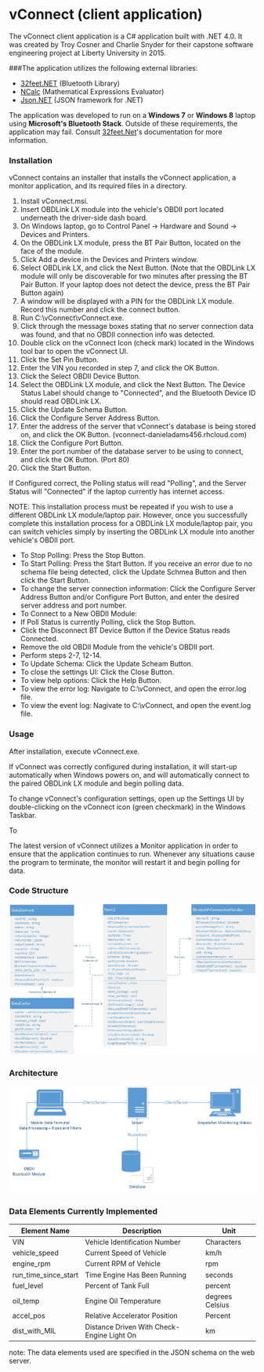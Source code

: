 # vConnect (client application)

The vConnect client application is a C# application built with .NET 4.0. It was created by Troy Cosner and Charlie Snyder for their capstone software engineering project at Liberty University in 2015.

###The application utilizes the following external libraries:
  * [32feet.NET][1] (Bluetooth Library)
  * [NCalc][2] (Mathematical Expressions Evaluator)
  * [Json.NET][3] (JSON framework for .NET)
  
The application was developed to run on a **Windows 7** or **Windows 8** laptop using **Microsoft's Bluetooth Stack**. Outside of these requirements, the application may fail.
Consult [32feet.Net][4]'s documentation for more information.  
  
### Installation
vConnect contains an installer that installs the vConnect application, a monitor application, and its required files in a directory. 

  1. Install vConnect.msi.
  2. Insert OBDLink LX module into the vehicle's OBDII port located underneath the driver-side dash board.
  3. On Windows laptop, go to Control Panel -> Hardware and Sound -> Devices and Printers.
  4. On the OBDLink LX module, press the BT Pair Button, located on the face of the module.
  5. Click Add a device in the Devices and Printers window. 
  6. Select OBDLink LX, and click the Next Button. (Note that the OBDLink LX module will only be discoverable for two minutes after pressing the BT Pair Button. If your laptop does not detect the device, press the BT Pair Button again)
  7. A window will be displayed with a PIN for the OBDLink LX module. Record this number and click the connect button.
  8. Run C:\vConnect\vConnect.exe.
  9. Click through the message boxes stating that no server connection data was found, and that no OBDII connection info was detected.
  10. Double click on the vConnect Icon (check mark) located in the Windows tool bar to open the vConnect UI.
  11. Click the Set Pin Button.
  12. Enter the VIN you recorded in step 7, and click the OK Button.
  13. Click the Select OBDII Device Button.
  14. Select the OBDLink LX module, and click the Next Button. The Device Status Label should change to "Connected", and the Bluetooth Device ID should read OBDLink LX.
  15. Click the Update Schema Button.
  16. Click the Configure Server Address Button.
  17. Enter the address of the server that vConnect's database is being stored on, and click the OK Button. (vconnect-danieladams456.rhcloud.com)
  18. Click the Configure Port Button.
  19. Enter the port number of the database server to be using to connect, and click the OK Button. (Port 80) 
  20. Click the Start Button.
 
If Configured correct, the Polling status will read "Polling", and the Server Status will "Connected" if the laptop currently has internet access. 

NOTE: This installation process must be repeated if you wish to use a different OBDLink LX module/laptop pair. However, once you successfully complete this installation process for a OBDLink LX module/laptop pair, you can switch vehicles simply by inserting the OBDLink LX module into another vehicle's OBDII port.

  * To Stop Polling: Press the Stop Button.
  * To Start Polling: Press the Start Button. If you receive an error due to no schema file being detected, click the Update Schmea Button and then click the Start Button.
  * To change the server connection information: Click the Configure Server Address Button and/or Configure Port Button, and enter the desired server address and port number.
  * To Connect to a New OBDII Module: 
 * If Poll Status is currently Polling, click the Stop Button.
 * Click the Disconnect BT Device Button if the Device Status reads Connected.
 * Remove the old OBDII Module from the vehicle's OBDII port.
 * Perform steps 2-7, 12-14.
  * To Update Schema: Click the Update Scheam Button.
  * To close the settings UI: Click the Close Button.
  * To view help options: Click the Help Button.
  * To view the error log: Navigate to C:\vConnect, and open the error.log file.
  * To view the event log: Nagivate to C:\vConnect, and open the event.log file.
  
### Usage
After installation, execute vConnect.exe.

If vConnect was correctly configured during installation, it will start-up automatically when Windows powers on, and will automatically connect to the paired OBDLink LX module and begin polling data.

To change vConnect's configuration settings, open up the Settings UI by double-clicking on the vConnect icon (green checkmark) in the Windows Taskbar.

To  

 

The latest version of vConnect utilizes a Monitor application in order to ensure that the application continues to run. Whenever any situations cause the program to terminate, the monitor will restart it and begin polling for data.

### Code Structure
![alt text](vConnect/Images/classDiagram.jpg)

### Architecture
![alt text](vConnect/Images/architecture.png)

### Data Elements Currently Implemented
| Element Name | Description | Unit |
| ------------ | ----------- | ---- |
| VIN | Vehicle Identification Number | Characters |
| vehicle_speed | Current Speed of Vehicle | km/h |
| engine_rpm | Current RPM of Vehicle | rpm |
| run_time_since_start | Time Engine Has Been Running | seconds |
| fuel_level | Percent of Tank Full | percent |
| oil_temp | Engine Oil Temperature | degrees Celsius |
| accel_pos | Relative Accelerator Position | Percent |
| dist_with_MIL | Distance Driven With Check-Engine Light On | km |
note: The data elements used are specified in the JSON schema on the web server.  
  
[1]: https://32feet.codeplex.com/
[2]: https://ncalc.codeplex.com/
[3]: http://www.newtonsoft.com/json
[4]: https://32feet.codeplex.com/wikipage?title=Supported%20Hardware%20and%20Software